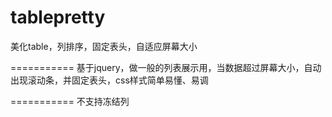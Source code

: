 tablepretty
===========

美化table，列排序，固定表头，自适应屏幕大小

===========
基于jquery，做一般的列表展示用，当数据超过屏幕大小，自动出现滚动条，并固定表头，css样式简单易懂、易调

===========
不支持冻结列
